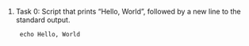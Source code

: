 1. Task 0: Script that prints “Hello, World”, followed by a new line to the standard    output.

        echo Hello, World
